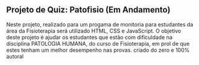 ## Projeto de Quiz: Patofisio (Em Andamento)
Neste projeto, realizado para um progama de monitoria para estudantes da área da Fisioterapia será utilizado HTML, CSS e JavaScript. O objetivo deste projeto é ajudar os estudantes que estão com dificuldade na disciplina PATOLOGIA HUMANA, do curso de Fisioterapia, em prol de que estes tenham um melhor desempenho nas provas.
criado do zero e 100% autoral
